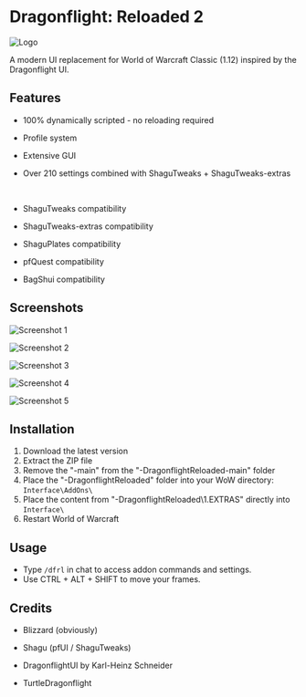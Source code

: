 # Dragonflight: Reloaded 2
![Logo](https://i.ibb.co/V0FDH29h/logo.png)

A modern UI replacement for World of Warcraft Classic (1.12) inspired by the Dragonflight UI.

## Features
- 100% dynamically scripted - no reloading required
- Profile system
- Extensive GUI
- Over 210 settings combined with ShaguTweaks + ShaguTweaks-extras

  <br>

- ShaguTweaks compatibility
- ShaguTweaks-extras compatibility
- ShaguPlates compatibility
- pfQuest compatibility
- BagShui compatibility

## Screenshots
![Screenshot 1](https://i.ibb.co/spMXBRV9/1.png)

![Screenshot 2](https://i.postimg.cc/MTsvPBKH/3.png)

![Screenshot 3](https://i.ibb.co/S12FS8g/3.png)

![Screenshot 4](https://i.ibb.co/B5hSbbvC/5.png)

![Screenshot 5](https://i.ibb.co/RpzzgpnD/prev0.gif)

## Installation

1. Download the latest version
2. Extract the ZIP file
3. Remove the "-main" from the "-DragonflightReloaded-main" folder
4. Place the "-DragonflightReloaded" folder into your WoW directory: `Interface\AddOns\`
5. Place the content from "-DragonflightReloaded\1.EXTRAS" directly into `Interface\`
6. Restart World of Warcraft

## Usage

- Type `/dfrl` in chat to access addon commands and settings.
- Use CTRL + ALT + SHIFT to move your frames.

## Credits

- Blizzard (obviously)

- Shagu (pfUI / ShaguTweaks)
- DragonflightUI by Karl-Heinz Schneider
- TurtleDragonflight
